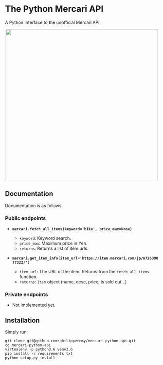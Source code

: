 # The Python Mercari API

A Python interface to the unofficial Mercari API.

<p align="center">
  <img src="https://www-mercari-com.akamaized.net/assets/img/common/common/logo.svg?3119344368" width="500">
</p>

## Documentation

Documentation is as follows.

### Public endpoints

- **```mercari.fetch_all_items(keyword='bike', price_max=None)```**
  - `keyword`: Keyword search.
  - `price_max`: Maximum price in Yen.
  - `returns`: Returns a list of item urls.
  

- **```mercari.get_item_info(item_url='https://item.mercari.com/jp/m72639077322/')```**
  - `item_url`: The URL of the item. Returns from the `fetch_all_items` function.
  - `returns`: `Item` object (name, desc, price, is sold out...)

### Private endpoints

- Not implemented yet.
  
## Installation

Simply run:

```
git clone git@github.com:philipperemy/mercari-python-api.git
cd mercari-python-api
virtualenv -p python3.6 venv3.6
pip install -r requirements.txt
python setup.py install
```
